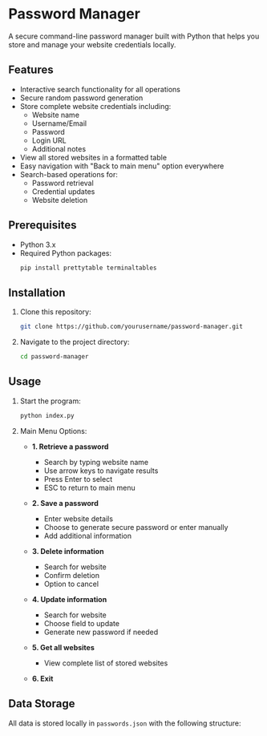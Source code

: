 # Password Manager

A secure command-line password manager built with Python that helps you store and manage your website credentials locally.

## Features

- Interactive search functionality for all operations
- Secure random password generation
- Store complete website credentials including:
  - Website name
  - Username/Email
  - Password
  - Login URL
  - Additional notes
- View all stored websites in a formatted table
- Easy navigation with "Back to main menu" option everywhere
- Search-based operations for:
  - Password retrieval
  - Credential updates
  - Website deletion

## Prerequisites

- Python 3.x
- Required Python packages:
  ```bash
  pip install prettytable terminaltables
  ```

## Installation

1. Clone this repository:

   ```bash
   git clone https://github.com/yourusername/password-manager.git
   ```

2. Navigate to the project directory:
   ```bash
   cd password-manager
   ```

## Usage

1. Start the program:

   ```bash
   python index.py
   ```

2. Main Menu Options:

   - **1. Retrieve a password**

     - Search by typing website name
     - Use arrow keys to navigate results
     - Press Enter to select
     - ESC to return to main menu

   - **2. Save a password**

     - Enter website details
     - Choose to generate secure password or enter manually
     - Add additional information

   - **3. Delete information**

     - Search for website
     - Confirm deletion
     - Option to cancel

   - **4. Update information**

     - Search for website
     - Choose field to update
     - Generate new password if needed

   - **5. Get all websites**

     - View complete list of stored websites

   - **6. Exit**

## Data Storage

All data is stored locally in `passwords.json` with the following structure:
